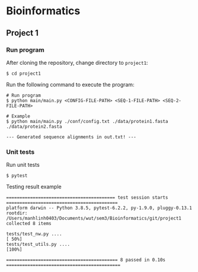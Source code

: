 # Bioinformatics

## Project 1

### Run program
After cloning the repository, change directory to `project1`:
```
$ cd project1
```
Run the following command to execute the program:
```
# Run program
$ python main/main.py <CONFIG-FILE-PATH> <SEQ-1-FILE-PATH> <SEQ-2-FILE-PATH>

# Example
$ python main/main.py ./conf/config.txt ./data/protein1.fasta ./data/protein2.fasta

--- Generated sequence alignments in out.txt! ---

```
### Unit tests
Run unit tests
```
$ pytest
```
Testing result example
```
========================================= test session starts ==========================================
platform darwin -- Python 3.8.5, pytest-6.2.2, py-1.9.0, pluggy-0.13.1
rootdir: /Users/manhlinh0403/Documents/wut/sem3/Bioinformatics/git/project1
collected 8 items                                                                                      

tests/test_nw.py ....                                                                            [ 50%]
tests/test_utils.py ....                                                                         [100%]

========================================== 8 passed in 0.10s ===========================================
```